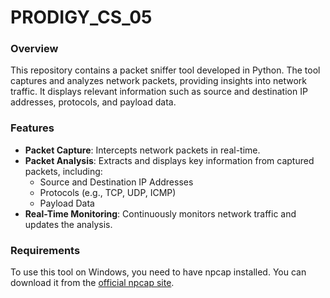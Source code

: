 # PRODIGY_CS_05
### Overview

This repository contains a packet sniffer tool developed in Python. The tool captures and analyzes network packets, providing insights into network traffic. It displays relevant information such as source and destination IP addresses, protocols, and payload data.

### Features

- **Packet Capture**: Intercepts network packets in real-time.
- **Packet Analysis**: Extracts and displays key information from captured packets, including:
  - Source and Destination IP Addresses
  - Protocols (e.g., TCP, UDP, ICMP)
  - Payload Data
- **Real-Time Monitoring**: Continuously monitors network traffic and updates the analysis.

### Requirements

To use this tool on Windows, you need to have npcap installed. You can download it from the [official npcap site](https://nmap.org/npcap/).
